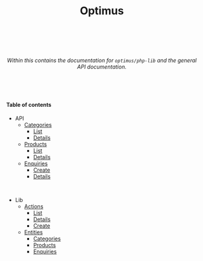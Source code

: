 <h1 align="center">
  <br />
  <br />
  Optimus
  <br />
  <br />
  <br />
</h1>

<h6 align="center">
  <br />
  Within this contains the documentation for <code>optimus/php-lib</code> and the general API documentation.
  <br />
  <br />
  <br />
  <br />
</h6>

#### Table of contents

* API
  * [Categories](./docs/api/categories.md)
    * [List](./docs/api/categories/list.md)
    * [Details](./docs/api/categories/details.md)
  * [Products](./docs/api/products.md)
    * [List](./docs/api/products/list.md)
    * [Details](./docs/api/products/details.md)
  * [Enquiries](./docs/api/enquiries.md)
    * [Create](./docs/api/enquiries/create.md)
    * [Details](./docs/api/enquiries/details.md)

<br />

* Lib
  * [Actions](./docs/lib/actions.md)
    * [List](./docs/lib/actions/list.md)
    * [Details](./docs/lib/actions/details.md)
    * [Create](./docs/lib/actions/create.md)
  * [Entities](./docs/lib/entities.md)
    * [Categories](./docs/lib/entities/categories.md)
    * [Products](./docs/lib/entities/products.md)
    * [Enquiries](./docs/lib/entities/enquiries.md)
